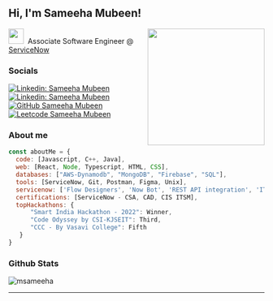 <h2> Hi, I'm Sameeha Mubeen! 
 <!-- <img src="https://i.giphy.com/media/v1.Y2lkPTc5MGI3NjExYWttdG42cnN2bHoybWF3cG42OXd5ZWxsd3llcmEwNTh6emFwcGE2YiZlcD12MV9pbnRlcm5hbF9naWZfYnlfaWQmY3Q9Zw/Cmr1OMJ2FN0B2/giphy.gif" width="50"> -->
</h2>
<!--I do tech GIF
https://i.giphy.com/media/v1.Y2lkPTc5MGI3NjExY2dxN25vZDB3Znh5NXp2dXN0MnlhbzBpNWwzamFsM3hkYXM5ZzQ2OSZlcD12MV9pbnRlcm5hbF9naWZfYnlfaWQmY3Q9Zw/j7k6JOp8LufhXspVfu/giphy.gif
<img align='right' src="https://media.giphy.com/media/ieyl9zmCjO4b4t6qoY/giphy.gif" width="230">
 -->
 <img align='right' src="https://i.giphy.com/media/v1.Y2lkPTc5MGI3NjExY2dxN25vZDB3Znh5NXp2dXN0MnlhbzBpNWwzamFsM3hkYXM5ZzQ2OSZlcD12MV9pbnRlcm5hbF9naWZfYnlfaWQmY3Q9Zw/j7k6JOp8LufhXspVfu/giphy.gif" width="230">
<p><img src="https://i.giphy.com/media/v1.Y2lkPTc5MGI3NjExdnVyN2U0dXpzaGthaTlwODd5cnRyeXNoNnY4dm93bW5vMWMwdnM1ayZlcD12MV9pbnRlcm5hbF9naWZfYnlfaWQmY3Q9Zw/XWKMPYfe30hn3f1f18/giphy.gif" width="30">&nbsp;&nbsp;Associate Software Engineer @ <a href="https://www.servicenow.com/">ServiceNow</a></p>

### Socials

[![Linkedin: Sameeha Mubeen](https://img.shields.io/badge/Sameeha%20CV-8A2BE2
)](https://www.sameeha.dev/)
[![Linkedin: Sameeha Mubeen](https://img.shields.io/badge/-LinkedIn-blue?style=flat-square&logo=Linkedin&logoColor=white&link=https://www.linkedin.com/in/sameehamubeen/)](https://www.linkedin.com/in/sameehamubeen/)
[![GitHub Sameeha Mubeen](https://img.shields.io/badge/Github-f6f8fa
)](https://github.com/MSameeha)
[![Leetcode Sameeha Mubeen](https://img.shields.io/badge/Leetcode-f89f1b
)](https://leetcode.com/u/Lazy_Propagation_/)



### About me

```javascript
const aboutMe = {
  code: [Javascript, C++, Java],
  web: [React, Node, Typescript, HTML, CSS],
  databases: ["AWS-Dynamodb", "MongoDB", "Firebase", "SQL"],
  tools: [ServiceNow, Git, Postman, Figma, Unix],
  servicenow: ['Flow Designers', 'Now Bot', 'REST API integration', 'ITSM', 'Service Portal', 'Reporting'],
  certifications: [ServiceNow - CSA, CAD, CIS ITSM],
  topHackathons: {
      "Smart India Hackathon - 2022": Winner,
      "Code Odyssey by CSI-KJSEIT": Third,
      "CCC - By Vasavi College": Fifth
   }
}
```

### Github Stats
<p><img align="center" src="https://github-readme-streak-stats.herokuapp.com/?user=msameeha&theme=vision-friendly-dark&hide_border=true&bg_color=0D1117" alt="msameeha" /></p>



---
